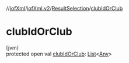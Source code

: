 //[iofXml](../../../index.md)/[iofXml.v2](../index.md)/[ResultSelection](index.md)/[clubIdOrClub](club-id-or-club.md)

# clubIdOrClub

[jvm]\
protected open val [clubIdOrClub](club-id-or-club.md): [List](https://docs.oracle.com/javase/8/docs/api/java/util/List.html)<[Any](https://kotlinlang.org/api/latest/jvm/stdlib/kotlin/-any/index.html)>
